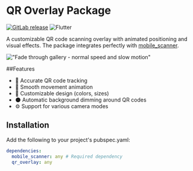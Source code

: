 # QR Overlay Package

[![GitLab release](https://img.shields.io/badge/GitLab-v1.0.1-orange)](https://gitlab.mdigital.kg/mobile-global/qr_overlay)
![Flutter](https://img.shields.io/badge/Flutter-%5E3.0.0-blue)

A customizable QR code scanning overlay with animated positioning and visual effects. The package integrates perfectly with [mobile_scanner](https://pub.dev/packages/mobile_scanner).

!["Fade through gallery - normal speed and slow motion"](example/demo_gif/GIF_20251015_01.gif)

##Features

- 🎯 Accurate QR code tracking
- 🚀 Smooth movement animation
- 🎨 Customizable design (colors, sizes)
- 🌑 Automatic background dimming around QR codes
- ⚙️ Support for various camera modes

## Installation

Add the following to your project's pubspec.yaml:

```yaml
dependencies:
  mobile_scanner: any # Required dependency
  qr_overlay: any
